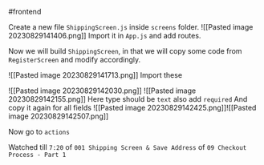 #frontend 

Create a new file `ShippingScreen.js` inside `screens` folder.
![[Pasted image 20230829141406.png]]
Import it in `App.js` and add routes.


Now we will build `ShippingScreen`, in that we will copy some code from `RegisterScreen` and modify accordingly.

![[Pasted image 20230829141713.png]]
Import these

![[Pasted image 20230829142030.png]]
![[Pasted image 20230829142155.png]]
Here type should be `text` also add `required`
And copy it again for all fields
![[Pasted image 20230829142425.png]]![[Pasted image 20230829142507.png]]


Now go to `actions` 

Watched till `7:20` of `001 Shipping Screen & Save Address` of `09 Checkout Process - Part 1`

